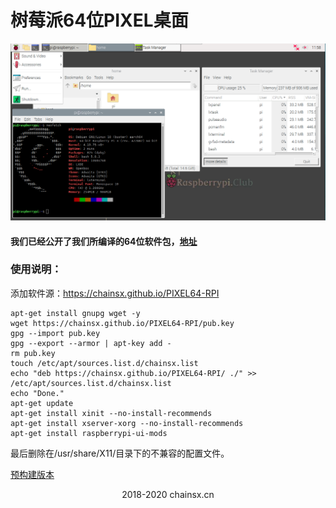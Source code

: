 # 树莓派64位PIXEL桌面

![image1](https://raw.githubusercontent.com/chainsx/PIXEL64-RPI/master/img/2020020512003372.png)

#### 我们已经公开了我们所编译的64位软件包，[地址](https://github.com/chainsx/PIXEL64-RPI)

### 使用说明：

添加软件源：https://chainsx.github.io/PIXEL64-RPI

 ```
 apt-get install gnupg wget -y
wget https://chainsx.github.io/PIXEL64-RPI/pub.key
gpg --import pub.key
gpg --export --armor | apt-key add -
rm pub.key
touch /etc/apt/sources.list.d/chainsx.list
echo "deb https://chainsx.github.io/PIXEL64-RPI/ ./" >> /etc/apt/sources.list.d/chainsx.list
echo "Done."
apt-get update
apt-get install xinit --no-install-recommends
apt-get install xserver-xorg --no-install-recommends
apt-get install raspberrypi-ui-mods
```

最后删除在/usr/share/X11/目录下的不兼容的配置文件。

[预构建版本](https://raspberrypi.club/367.html)

<p align="center">2018-2020 chainsx.cn</p>

